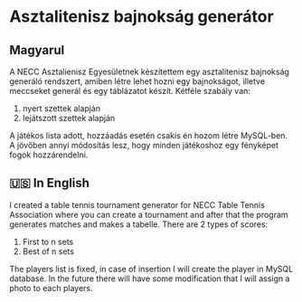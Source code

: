 # Asztalitenisz bajnokság generátor
## Magyarul
A NECC Asztalienisz Egyesületnek készítettem egy asztalitenisz bajnokság generáló rendszert, amiben létre lehet hozni egy bajnokságot, illetve meccseket generál és egy táblázatot készít. Kétféle szabály van:
<ol>
  <li>nyert szettek alapján</li>
  <li>lejátszott szettek alapján</li>  
</ol>

A játékos lista adott, hozzáadás esetén csakis én hozom létre MySQL-ben. A jövőben annyi módosítás lesz, hogy minden játékoshoz egy fényképet fogok hozzárendelni.

## 🇺🇸 In English
I created a table tennis tournament generator for NECC Table Tennis Association where you can create a tournament and after that the program generates matches and makes a tabelle. There are 2 types of scores:
<ol>
  <li>First to n sets</li>
  <li>Best of n sets</li>
</ol>
The players list is fixed, in case of insertion I will create the player in MySQL database. In the future there will have some modification that I will assign a photo to each players. 
